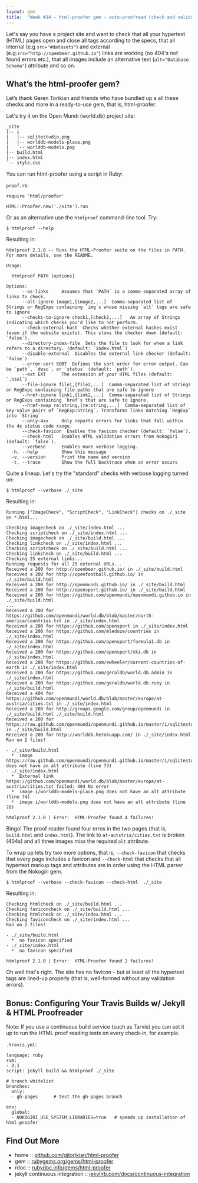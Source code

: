 ```yaml
---
layout: gem
title:  "Week #14 - html-proofer gem - auto-proofread (check and validate) you hypertext (HTML) pages"
---
```


Let's say you have a project site and want to check that all your hypertext (HTML) pages
open and close all tags according to the specs, that all internal (e.g `src="#datasets"`)
and external (e.g.`src="http://openbeer.github.io"`) links
are working (no 404's not found errors etc.), 
that all images include an alternative text (`alt="Database Schema"`) attribute and so on.


## What’s the html-proofer gem?

Let’s thank Garen Torikian and friends who have bundled up a all these checks
and more in a ready-to-use gem, that is, html-proofer.

Let's try it on the Open Mundi (world.db) project site:

~~~
_site
|-- i
|   |-- sqlitestudio.png
|   |-- worlddb-models-place.png
|   `-- worlddb-models.png
|-- build.html
|-- index.html
`-- style.css
~~~

You can run html-proofer using a script in Ruby:

`proof.rb`:

~~~
require 'html/proofer'

HTML::Proofer.new('./site').run
~~~

Or as an alternative use the `htmlproof` command-line tool. Try:

~~~
$ htmlproof --help
~~~

Resulting in:

~~~
htmlproof 2.1.0 -- Runs the HTML-Proofer suite on the files in PATH. For more details, see the README.

Usage:

  htmlproof PATH [options]

Options:
      --as-links     Assumes that `PATH` is a comma-separated array of links to check.
      --alt-ignore image1,[image2,...]  Comma-separated list of Strings or RegExps containing `img`s whose missing `alt` tags are safe to ignore
      --checks-to-ignore check1,[check2,...]   An array of Strings indicating which checks you'd like to not perform.
      --check-external-hash  Checks whether external hashes exist (even if the website exists). This slows the checker down (default: `false`).
      --directory-index-file  Sets the file to look for when a link refers to a directory. (default: `index.html`)
      --disable-external  Disables the external link checker (default: `false`)
      --error-sort SORT  Defines the sort order for error output. Can be `path`, `desc`, or `status` (default: `path`).
      --ext EXT      The extension of your HTML files (default: `.html`)
      --file-ignore file1,[file2,...]  Comma-separated list of Strings or RegExps containing file paths that are safe to ignore
      --href-ignore link1,[link2,...]  Comma-separated list of Strings or RegExps containing `href`s that are safe to ignore.
      --href-swap re:string,[re:string,...]  Comma-separated list of key-value pairs of `RegExp:String`. Transforms links matching `RegExp` into `String`
      --only-4xx     Only reports errors for links that fall within the 4x status code range.
      --check-favicon  Enables the favicon checker (default: `false`).
      --check-html   Enables HTML validation errors from Nokogiri (default: `false`).
      --verbose      Enables more verbose logging.
  -h, --help         Show this message
  -v, --version      Print the name and version
  -t, --trace        Show the full backtrace when an error occurs
~~~

Quite a lineup. Let's try the "standard" checks with verbose logging turned on:

~~~
$ htmlproof --verbose ./_site
~~~

Resulting in:

~~~
Running ["ImageCheck", "ScriptCheck", "LinkCheck"] checks on ./_site on *.html... 

Checking imagecheck on ./_site/index.html ...
Checking scriptcheck on ./_site/index.html ...
Checking imagecheck on ./_site/build.html ...
Checking linkcheck on ./_site/index.html ...
Checking scriptcheck on ./_site/build.html ...
Checking linkcheck on ./_site/build.html ...
Checking 25 external links...
Running requests for all 25 external URLs...
Received a 200 for http://openbeer.github.io/ in ./_site/build.html
Received a 200 for http://openfootball.github.io/ in ./_site/build.html
Received a 200 for http://openmundi.github.io/ in ./_site/build.html
Received a 200 for http://opensport.github.io/ in ./_site/build.html
Received a 200 for https://github.com/openmundi/openmundi.github.io in ./_site/build.html
...
Received a 200 for https://github.com/openmundi/world.db/blob/master/north-america/countries.txt in ./_site/index.html
Received a 200 for https://github.com/opensport in ./_site/index.html
Received a 200 for https://github.com/mledoze/countries in ./_site/index.html
Received a 200 for https://github.com/opensport/formula1.db in ./_site/index.html
Received a 200 for https://github.com/opensport/ski.db in ./_site/index.html
Received a 200 for https://github.com/ewheeler/current-countries-of-earth in ./_site/index.html
Received a 200 for https://github.com/geraldb/world.db.admin in ./_site/index.html
Received a 200 for https://github.com/geraldb/world.db.ruby in ./_site/build.html
Received a 404 for https://github.com/openmundi/world.db/blob/master/europe/at-austria/cities.txt in ./_site/index.html
Received a 200 for http://groups.google.com/group/openmundi in ./_site/build.html ./_site/build.html
Received a 200 for https://raw.github.com/openmundi/openmundi.github.io/master/i/sqlitestudio.png in ./_site/build.html
Received a 200 for http://worlddb.herokuapp.com/ in ./_site/index.html
Ran on 2 files!

- ./_site/build.html
  *  image https://raw.github.com/openmundi/openmundi.github.io/master/i/sqlitestudio.png does not have an alt attribute (line 73)
- ./_site/index.html
  *  External link https://github.com/openmundi/world.db/blob/master/europe/at-austria/cities.txt failed: 404 No error
  *  image i/worlddb-models-place.png does not have an alt attribute (line 74)
  *  image i/worlddb-models.png does not have an alt attribute (line 70)

htmlproof 2.1.0 | Error:  HTML-Proofer found 4 failures!
~~~

Bingo! The proof reader found four erros in the two pages (that is, `build.html` and `index.html`). 
The link to `at-autstria/cities.txt` is broken (404s)
and all three images miss the required `alt` attribute.

To wrap up lets try two more options, that is, `--check-favicon`
that checks that every page includes a favicon 
and `--check-html` that checks that all hypertext markup tags and attributes
are in order using the HTML parser from the Nokogiri gem.

~~~
$ htmlproof --verbose --check-favicon --check-html  ./_site
~~~ 

Resulting in:

~~~
Checking htmlcheck on ./_site/build.html ...
Checking faviconcheck on ./_site/build.html ...
Checking htmlcheck on ./_site/index.html ...
Checking faviconcheck on ./_site/index.html ...
Ran on 2 files!

- ./_site/build.html
  *  no favicon specified
- ./_site/index.html
  *  no favicon specified

htmlproof 2.1.0 | Error:  HTML-Proofer found 2 failures!
~~~

Oh well that's right. The site has no favicon - but at least
all the hypertext tags are lined-up properly (that is, well-formed
without any validation errors).


## Bonus: Configuring Your Travis Builds w/ Jekyll & HTML Proofreader

Note: If you use a continuous build service (such as Tarvis) you can set it up 
to run the HTML proof reading tests on every check-in, for example.

`.travis.yml`:

~~~
language: ruby
rvm:
- 2.1
script: jekyll build && htmlproof ./_site

# branch whitelist
branches:
  only:
  - gh-pages      # test the gh-pages branch

env:
  global:
  - NOKOGIRI_USE_SYSTEM_LIBRARIES=true   # speeds up installation of html-proofer
~~~


## Find Out More 

* home     :: [github.com/gjtorikian/html-proofer](https://github.com/gjtorikian/html-proofer)
* gem      :: [rubygems.org/gems/html-proofer](https://rubygems.org/gems/html-proofer)
* rdoc     :: [rubydoc.info/gems/html-proofer](http://rubydoc.info/gems/html-proofer)
* jekyll continuous integration :: [jekyllrb.com/docs/continuous-integration](http://jekyllrb.com/docs/continuous-integration)
